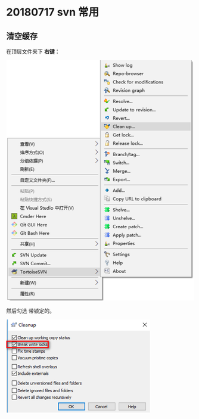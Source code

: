 # 20180717 svn 常用

## 清空缓存

在顶层文件夹下 **右键**：

![1531812141090](1531812141090.png)



然后勾选 带锁定的。

![1531812150704](1531812150704.png)